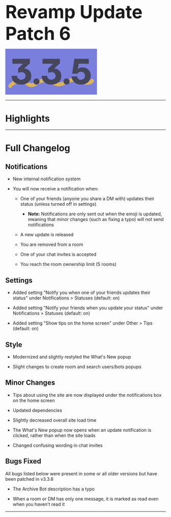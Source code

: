<h1 style="font-size:4em;margin-bottom:0.25em;">
    Revamp Update Patch 6
</h1>

<img src="/public/v3.3.5.svg" height="10%" alt="v3.3.1">

<hr>

<!-- Released on Friday, March 15th, 2024

<hr> -->

<style>
    h1 {
        font-size: 2em;
    }
</style>

# Highlights

<hr>

# Full Changelog

## Notifications

- New internal notification system

- You will now receive a notification when:

  - One of your friends (anyone you share a DM with) updates their status (unless turned off in settings)

    - **Note:** Notifications are only sent out when the emoji is updated, meaning that minor changes (such as fixing a typo) will not send notifications

  - A new update is released

  - You are removed from a room

  - One of your chat invites is accepted

  - You reach the room ownership limit (5 rooms)

## Settings

- Added setting "Notify you when one of your friends updates their status" under Notifications > Statuses (default: on)

- Added setting "Notify your friends when you update your status" under Notifications > Statuses (default: on)

- Added setting "Show tips on the home screen" under Other > Tips (default: on)

## Style

- Modernized and slightly restyled the What's New popup

- Slight changes to create room and search users/bots popups

## Minor Changes

- Tips about using the site are now displayed under the notifications box on the home screen

- Updated dependencies

- Slightly decreased overall site load time

- The What's New popup now opens when an update notification is clicked, rather than when the site loads

- Changed confusing wording in chat invites

## Bugs Fixed

All bugs listed below were present in some or all older versions but have been patched in v3.3.6

- The Archive Bot description has a typo

- When a room or DM has only one message, it is marked as read even when you haven't read it

<hr>
<!-- 
Backup Google Chat Revamp Update Patch 5 (v3.3.5), Released 3/15/2024  
<img src="../public/logo.svg" height="10%" alt="Backup Google Chat"> -->
